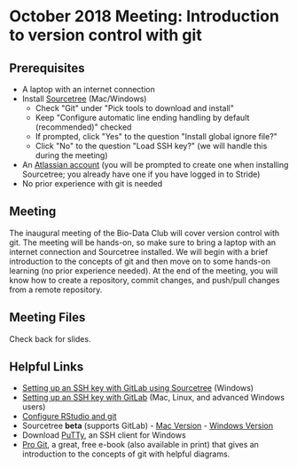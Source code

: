 # October 2018 Meeting: Introduction to version control with git

## Prerequisites
* A laptop with an internet connection
* Install [Sourcetree](https://www.sourcetreeapp.com/) (Mac/Windows)
    * Check "Git" under "Pick tools to download and install"
    * Keep "Configure automatic line ending handling by default (recommended)" checked
    * If prompted, click "Yes" to the question "Install global ignore file?" 
    * Click "No" to the question "Load SSH key?" (we will handle this during the meeting)
* An [Atlassian account](https://id.atlassian.com/signup) (you will be prompted to create one when installing Sourcetree; you already have one if you have logged in to Stride)
* No prior experience with git is needed

## Meeting
The inaugural meeting of the Bio-Data Club will cover version control with git. The meeting will be hands-on, so make sure to bring a laptop with an internet connection and Sourcetree installed. We will begin with a brief introduction to the concepts of git and then move on to some hands-on learning (no prior experience needed). At the end of the meeting, you will know how to create a repository, commit changes, and push/pull changes from a remote repository. 

## Meeting Files  
Check back for slides.

## Helpful Links
* [Setting up an SSH key with GitLab using Sourcetree](https://confluence.atlassian.com/sourcetreekb/generate-and-load-ssh-keys-into-sourcetree-with-putty-790629663.html) (Windows)
* [Setting up an SSH key with GitLab](https://docs.gitlab.com/ee/ssh/) (Mac, Linux, and advanced Windows users)
* [Configure RStudio and git](https://support.rstudio.com/hc/en-us/articles/200532077-Version-Control-with-Git-and-SVN)
* Sourcetree **beta** (supports GitLab) - [Mac Version](https://bitbucket.org/atlassianlabs/sourcetree-betas/downloads/OSX_Beta_Latest.zip) - [Windows Version](https://bitbucket.org/atlassianlabs/sourcetree-betas/downloads/SourceTreeSetup-3.0.5-beta-2178.exe)
* Download [PuTTy](https://www.chiark.greenend.org.uk/~sgtatham/putty/latest.html), an SSH client for Windows 
* [Pro Git](https://git-scm.com/book/en/v2), a great, free e-book (also available in print) that gives an introduction to the concepts of git with helpful diagrams.
